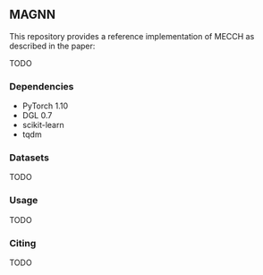 ## MAGNN

This repository provides a reference implementation of MECCH as described in the paper:

TODO

### Dependencies

* PyTorch 1.10
* DGL 0.7
* scikit-learn
* tqdm

### Datasets

TODO

### Usage

TODO

### Citing

TODO